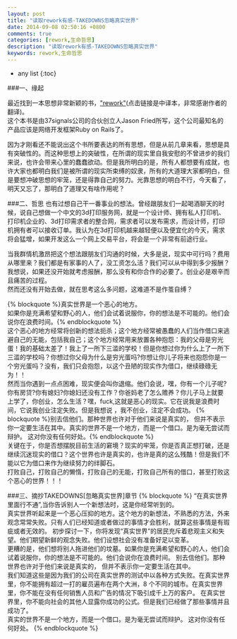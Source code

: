 ```yaml
---
layout: post
title: "读取rework有感-TAKEDOWNS忽略真实世界"
date: 2014-09-08 02:50:16 +0800
comments: true
categories: [rework,生命哲思]
description: "读取rework有感-TAKEDOWNS忽略真实世界" 
keywords: rework,生命哲思
---
```


* any list
{:toc}

###一、缘起

最近找到一本思想非常新颖的书，["rework"](http://www.v2ex.com/rework/index.html "rework")(点击链接是中译本，非常感谢作者的翻译)。  
这个本书是由37signals公司的合伙创立人Jason Fried所写，这个公司最知名的产品应该是网络开发框架Ruby on Rails了。  

因为才刚看还不能说出这个书所要表达的所有思想，但是从前几章来看，思想是具有突破性的。而这种思想上的突破性，在所谓的现实里自我安慰的不曾进步的我们来说，也许会带来心里的蠢蠢欲动。但是我所明白的是，所有人都想要有成就，也许大家也都明白我们是被所谓的现实所束缚的奴隶，所有的大道理大家都明白，但是要想冲破思想的牢笼，还是得靠自己的努力。光靠思想的明白不行，今天看了，明天又忘了，那明白了道理又有啥作用呢？
  

 
###二、哲思
也有过想自己干一番事业的想法。曾经跟朋友们一起喝酒聊天的时候，说自己想做一个中文的3d打印服务网，就是一个设计师、拥有私人打印机、打印机企业的、3d打印需求者的整合网，需求者可以发布需求，而设计师，打印机拥有者可以接收订单。我认为在3d打印机越来越轻便以及便宜化的今天，需求将会猛增，如果开发这么一个网上交易平台，将会是一个非常有前途行业。  

<!-- more -->    
  
当我群情机激昂把这个想法跟朋友们沟通的时候，大多是说，现实中可行吗？费用从哪里来？我们都是有家事的人了，没工资怎么活？我们可以从中得到多少报酬？我想说，如果还没开始就考虑报酬，那么没有和你合作的必要了。创业必是艰辛而且痛苦的过程。  
然而还没有开始去做，就在思考这么多问题，这难道不是作茧自缚？  

{% blockquote %}真实世界是一个恶心的地方。  
如果你是充满希望和野心的人，他们会试着说服你，你的想法是不可能的。他们会说你在浪费时间。{% endblockquote %}  
这个恶心的地方经常将创新的想法扼杀；这个地方经常被愚蠢的人们当作借口来逃避自己的无能，包括我自己；这个地方经常用来放置各种抱怨：我的父母是穷光蛋！我的基础太差了！我上了一所下三滥的学校！但是你想过你为什么上了一所下三滥的学校吗？你想过你父母为什么是穷光蛋吗?你想让你儿子将来也抱怨你是一个穷光蛋吗？没有，我们只会抱怨，以这个丑陋的现实作为借口，继续碌碌无为！！  
然而当你遇到一点点困难，现实便会叫你退缩。他们会说，嘿，你有一个儿子呢?你有房贷?你有媳妇?你媳妇还没有工作？你爸妈老了怎么赡养？你儿子马上就要上学了，你创业，怎么生活？嘿，fuck,这就是恶心的现实。它在说我是浪费时间，它说我创业注定失败。但是我想说 ，我不创业，注定不会成功。
{% blockquote %}别去信他们。那种世界也许对于他们来说是真实的， 但并不表示你一定要生活在其中。真实的世界不是一个地方，而是一个借口。是为毫无尝试而辩护。 这对你没有任何好处。{% endblockquote %}  
关键在于，你是否想摆脱目前生活的窘境？现实的牢笼，你是否真正想打破，还是继续沉迷现实的借口？这个世界也许是真实的，也许是真的这么残酷！但是我们不能以它为借口来作为继续努力的绊脚石。  
打败自己，打败自己的懒惰，打败自己的无能，打败自己所有的借口，甚至打败这个恶心的世界！！！  

###三、摘抄TAKEDOWNS[忽略真实世界]章节
{% blockquote %}
“在真实世界里面行不通”,当你告诉别人一个新想法时，这是你经常听到的。  
真实世界听起来是一个恶心压抑的地方。这个地方的新想法，不熟悉的方法，外来观念常常失败。只有人们已经知道或者做过的事情才会胜利，就算这些事情是有瑕疵或者无效的。
初步探讨一下，你将发现“真实世界”的居民充斥着悲观主义和失望。他们期望新鲜的观念失败。他们设想社会没有准备好足以变革。  
更糟的是，他们想将别人拖进他们的坟墓。如果你是充满希望和野心的人，他们会试着说服你，你的想法是不可能的。他们会说你在浪费时间。 
别去信他们。那种世界也许对于他们来说是真实的， 但并不表示你一定要生活在其中。  
我们知道这些是因为我们的公司在真实世界的测试中以各种方式失败。在真实世界里，你不能拥有超过一打的雇员遍布在两个大洲，8 个不同的城市。在真实世界里，你不能在没有任何销售人员和广告的情况下吸引成千上万的客户。 在真实世界里，你不能向社会的其他人显露你成功的公式。但是我们已经做了那些事情并且成功了。  
真实的世界不是一个地方，而是一个借口。是为毫无尝试而辩护。 这对你没有任何好处。
{% endblockquote %}  